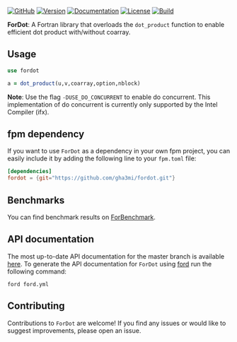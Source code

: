 [![GitHub](https://img.shields.io/badge/GitHub-ForDot-blue.svg?style=social&logo=github)](https://github.com/gha3mi/fordot)
[![Version](https://img.shields.io/github/release/gha3mi/fordot.svg)](https://github.com/gha3mi/fordot/releases/latest)
[![Documentation](https://img.shields.io/badge/ford-Documentation%20-blueviolet.svg)](https://gha3mi.github.io/fordot/)
[![License](https://img.shields.io/github/license/gha3mi/fordot?color=green)](https://github.com/gha3mi/fordot/blob/main/LICENSE)
[![Build](https://github.com/gha3mi/fordot/actions/workflows/CI_test.yml/badge.svg)](https://github.com/gha3mi/fordot/actions/workflows/CI_test.yml)


**ForDot**: A Fortran library that overloads the `dot_product` function to enable efficient dot product with/without coarray.

## Usage

```fortran
use fordot

a = dot_product(u,v,coarray,option,nblock)
```

**Note**: Use the flag `-DUSE_DO_CONCURRENT` to enable do concurrent. This implementation of do concurrent is currently only supported by the Intel Compiler (ifx).

## fpm dependency

If you want to use `ForDot` as a dependency in your own fpm project,
you can easily include it by adding the following line to your `fpm.toml` file:

```toml
[dependencies]
fordot = {git="https://github.com/gha3mi/fordot.git"}
```

## Benchmarks
You can find benchmark results on [ForBenchmark](https://github.com/gha3mi/forbenchmark/tree/main/benchmarks/dot).

## API documentation

The most up-to-date API documentation for the master branch is available
[here](https://gha3mi.github.io/fordot/).
To generate the API documentation for `ForDot` using
[ford](https://github.com/Fortran-FOSS-Programmers/ford) run the following
command:

```shell
ford ford.yml
```

## Contributing

Contributions to `ForDot` are welcome!
If you find any issues or would like to suggest improvements, please open an issue.
